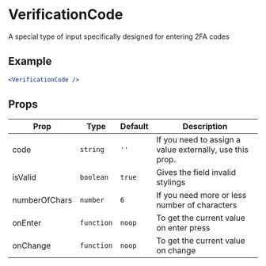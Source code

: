 # VerificationCode

A special type of input specifically designed for entering 2FA codes

## Example

```jsx
<VerificationCode />
```

## Props

| Prop          | Type       | Default | Description                                              |
| ------------- | ---------- | ------- | -------------------------------------------------------- |
| code          | `string`   | `''`    | If you need to assign a value externally, use this prop. |
| isValid       | `boolean`  | `true`  | Gives the field invalid stylings                         |
| numberOfChars | `number`   | `6`     | If you need more or less number of characters            |
| onEnter       | `function` | `noop`  | To get the current value on enter press                  |
| onChange      | `function` | `noop`  | To get the current value on change                       |
